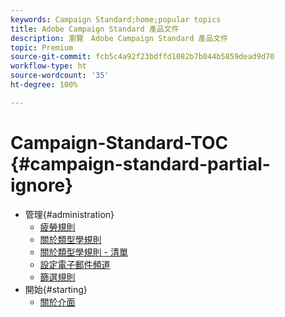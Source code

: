 ```yaml
---
keywords: Campaign Standard;home;popular topics
title: Adobe Campaign Standard 產品文件
description: 瀏覽　Adobe Campaign Standard 產品文件
topic: Premium
source-git-commit: fcb5c4a92f23bdffd1082b7b044b5859dead9d70
workflow-type: ht
source-wordcount: '35'
ht-degree: 100%

---
```



# Campaign-Standard-TOC {#campaign-standard-partial-ignore}

+ 管理{#administration}
   + [疲勞規則](sending/using/fatigue-rules.md)
   + [關於類型學規則](sending/using/about-typology-rules.md)
   + [關於類型學規則 - 清單](sending/using/about-typology-rules.md#typology-rules)
   + [設定電子郵件頻道](administration/using/configuring-email-channel.md)
   + [篩選規則](sending/using/filtering-rules.md)
+ 開始{#starting}
   + [關於介面](start/using/about-the-interface.md)
